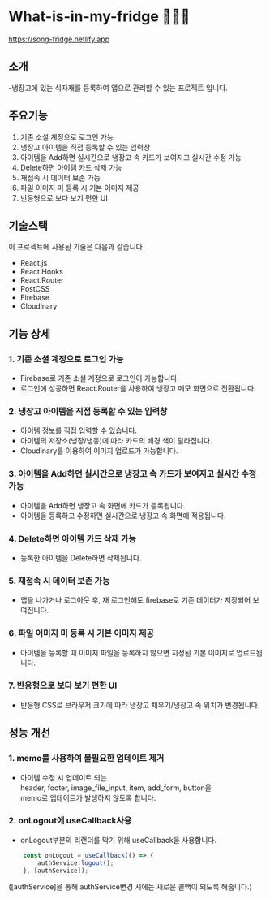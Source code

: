 # What-is-in-my-fridge 🧊🧅🥦
https://song-fridge.netlify.app

## 소개
-냉장고에 있는 식자재를 등록하여 앱으로 관리할 수 있는 프로젝트 입니다.

## 주요기능
1. 기존 소셜 계정으로 로그인 가능
2. 냉장고 아이템을 직접 등록할 수 있는 입력창
3. 아이템을 Add하면 실시간으로 냉장고 속 카드가 보여지고 실시간 수정 가능
4. Delete하면 아이템 카드 삭제 가능
5. 재접속 시 데이터 보존 가능
6. 파일 이미지 미 등록 시 기본 이미지 제공
7. 반응형으로 보다 보기 편한 UI


## 기술스택
이 프로젝트에 사용된 기술은 다음과 같습니다.
- React.js
- React.Hooks
- React.Router
- PostCSS
- Firebase
- Cloudinary


## 기능 상세
### 1. 기존 소셜 계정으로 로그인 가능
- Firebase로 기존 소셜 계정으로 로그인이 가능합니다.
- 로그인에 성공하면 React.Router을 사용하여 냉장고 메모 화면으로 전환됩니다.

### 2. 냉장고 아이템을 직접 등록할 수 있는 입력창
- 아이템 정보를 직접 입력할 수 있습니다.
- 아이템의 저장소(냉장/냉동)에 따라 카드의 배경 색이 달라집니다.
- Cloudinary를 이용하여 이미지 업로드가 가능합니다.

### 3. 아이템을 Add하면 실시간으로 냉장고 속 카드가 보여지고 실시간 수정 가능
- 아이템을 Add하면 냉장고 속 화면에 카드가 등록됩니다.
- 아이템을 등록하고 수정하면 실시간으로 냉장고 속 화면에 적용됩니다.

### 4. Delete하면 아이템 카드 삭제 가능
- 등록한 아이템을 Delete하면 삭제됩니다.

### 5. 재접속 시 데이터 보존 가능
- 앱을 나가거나 로그아웃 후, 재 로그인해도 firebase로 기존 데이터가 저장되어 보여집니다.

### 6. 파일 이미지 미 등록 시 기본 이미지 제공
- 아이템을 등록할 때 이미지 파일을 등록하지 않으면 지정된 기본 이미지로 업로드됩니다.

### 7. 반응형으로 보다 보기 편한 UI
- 반응형 CSS로 브라우저 크기에 따라 냉장고 채우기/냉장고 속 위치가 변경됩니다.



## 성능 개선
### 1. memo를 사용하여 불필요한 업데이트 제거
- 아이템 수정 시 업데이트 되는   
 header, footer, image_file_input, item, add_form, button을   
 memo로 업데이트가 발생하지 않도록 합니다. 
 
 ### 2. onLogout에 useCallback사용
- onLogout부분의 리랜더를 막기 위해 useCallback을 사용합니다.
```javascript
    const onLogout = useCallback(() => {
        authService.logout();
    }, [authService]);
```
([authService]을 통해 authService변경 시에는 새로운 콜백이 되도록 해줍니다.)
 
